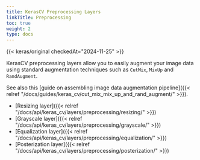 ```yaml
---
title: KerasCV Preprocessing Layers
linkTitle: Preprocessing
toc: true
weight: 2
type: docs
---
```


{{< keras/original checkedAt="2024-11-25" >}}

KerasCV preprocessing layers allow you to easily augment your image data using
standard augmentation techniques such as `CutMix`, `MixUp` and `RandAugment`.

See also this [guide on assembling image data augmentation pipeline]({{< relref "/docs/guides/keras_cv/cut_mix_mix_up_and_rand_augment/" >}}).

- [Resizing layer]({{< relref "/docs/api/keras_cv/layers/preprocessing/resizing/" >}})
- [Grayscale layer]({{< relref "/docs/api/keras_cv/layers/preprocessing/grayscale/" >}})
- [Equalization layer]({{< relref "/docs/api/keras_cv/layers/preprocessing/equalization/" >}})
- [Posterization layer]({{< relref "/docs/api/keras_cv/layers/preprocessing/posterization/" >}})
